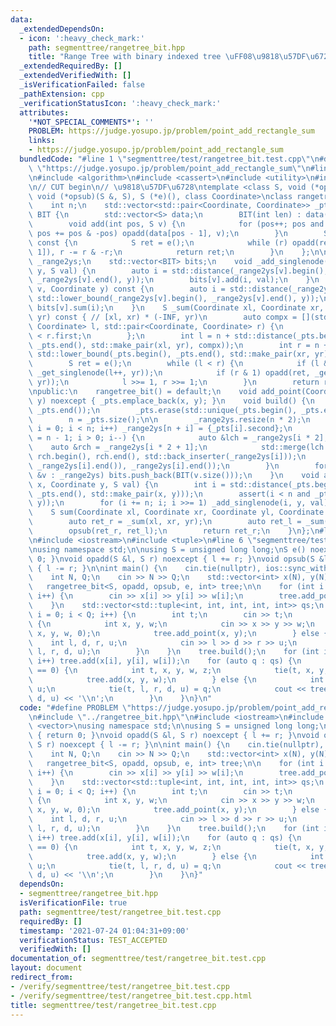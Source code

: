 ```yaml
---
data:
  _extendedDependsOn:
  - icon: ':heavy_check_mark:'
    path: segmenttree/rangetree_bit.hpp
    title: "Range Tree with binary indexed tree \uFF08\u9818\u57DF\u6728\uFF09"
  _extendedRequiredBy: []
  _extendedVerifiedWith: []
  _isVerificationFailed: false
  _pathExtension: cpp
  _verificationStatusIcon: ':heavy_check_mark:'
  attributes:
    '*NOT_SPECIAL_COMMENTS*': ''
    PROBLEM: https://judge.yosupo.jp/problem/point_add_rectangle_sum
    links:
    - https://judge.yosupo.jp/problem/point_add_rectangle_sum
  bundledCode: "#line 1 \"segmenttree/test/rangetree_bit.test.cpp\"\n#define PROBLEM\
    \ \"https://judge.yosupo.jp/problem/point_add_rectangle_sum\"\n#line 2 \"segmenttree/rangetree_bit.hpp\"\
    \n#include <algorithm>\n#include <cassert>\n#include <utility>\n#include <vector>\n\
    \n// CUT begin\n// \u9818\u57DF\u6728\ntemplate <class S, void (*opadd)(S &, S),\
    \ void (*opsub)(S &, S), S (*e)(), class Coordinate>\nclass rangetree_bit {\n\
    \    int n;\n    std::vector<std::pair<Coordinate, Coordinate>> _pts;\n    struct\
    \ BIT {\n        std::vector<S> data;\n        BIT(int len) : data(len, e()) {}\n\
    \        void add(int pos, S v) {\n            for (pos++; pos and pos <= int(data.size());\
    \ pos += pos & -pos) opadd(data[pos - 1], v);\n        }\n        S sum(int r)\
    \ const {\n            S ret = e();\n            while (r) opadd(ret, data[r -\
    \ 1]), r -= r & -r;\n            return ret;\n        }\n    };\n\n    std::vector<std::vector<Coordinate>>\
    \ _range2ys;\n    std::vector<BIT> bits;\n    void _add_singlenode(int v, Coordinate\
    \ y, S val) {\n        auto i = std::distance(_range2ys[v].begin(), std::lower_bound(_range2ys[v].begin(),\
    \ _range2ys[v].end(), y));\n        bits[v].add(i, val);\n    }\n    S _get_singlenode(int\
    \ v, Coordinate y) const {\n        auto i = std::distance(_range2ys[v].begin(),\
    \ std::lower_bound(_range2ys[v].begin(), _range2ys[v].end(), y));\n        return\
    \ bits[v].sum(i);\n    }\n    S _sum(Coordinate xl, Coordinate xr, Coordinate\
    \ yr) const { // [xl, xr) * (-INF, yr)\n        auto compx = [](std::pair<Coordinate,\
    \ Coordinate> l, std::pair<Coordinate, Coordinate> r) {\n            return l.first\
    \ < r.first;\n        };\n        int l = n + std::distance(_pts.begin(), std::lower_bound(_pts.begin(),\
    \ _pts.end(), std::make_pair(xl, yr), compx));\n        int r = n + std::distance(_pts.begin(),\
    \ std::lower_bound(_pts.begin(), _pts.end(), std::make_pair(xr, yr), compx));\n\
    \        S ret = e();\n        while (l < r) {\n            if (l & 1) opadd(ret,\
    \ _get_singlenode(l++, yr));\n            if (r & 1) opadd(ret, _get_singlenode(--r,\
    \ yr));\n            l >>= 1, r >>= 1;\n        }\n        return ret;\n    }\n\
    \npublic:\n    rangetree_bit() = default;\n    void add_point(Coordinate x, Coordinate\
    \ y) noexcept { _pts.emplace_back(x, y); }\n    void build() {\n        std::sort(_pts.begin(),\
    \ _pts.end());\n        _pts.erase(std::unique(_pts.begin(), _pts.end()), _pts.end());\n\
    \        n = _pts.size();\n\n        _range2ys.resize(n * 2);\n        for (int\
    \ i = 0; i < n; i++) _range2ys[n + i] = {_pts[i].second};\n        for (int i\
    \ = n - 1; i > 0; i--) {\n            auto &lch = _range2ys[i * 2];\n        \
    \    auto &rch = _range2ys[i * 2 + 1];\n            std::merge(lch.begin(), lch.end(),\
    \ rch.begin(), rch.end(), std::back_inserter(_range2ys[i]));\n            _range2ys[i].erase(std::unique(_range2ys[i].begin(),\
    \ _range2ys[i].end()), _range2ys[i].end());\n        }\n        for (const auto\
    \ &v : _range2ys) bits.push_back(BIT(v.size()));\n    }\n    void add(Coordinate\
    \ x, Coordinate y, S val) {\n        int i = std::distance(_pts.begin(), std::lower_bound(_pts.begin(),\
    \ _pts.end(), std::make_pair(x, y)));\n        assert(i < n and _pts[i] == std::make_pair(x,\
    \ y));\n        for (i += n; i; i >>= 1) _add_singlenode(i, y, val);\n    }\n\
    \    S sum(Coordinate xl, Coordinate xr, Coordinate yl, Coordinate yr) const {\n\
    \        auto ret_r = _sum(xl, xr, yr);\n        auto ret_l = _sum(xl, xr, yl);\n\
    \        opsub(ret_r, ret_l);\n        return ret_r;\n    }\n};\n#line 3 \"segmenttree/test/rangetree_bit.test.cpp\"\
    \n#include <iostream>\n#include <tuple>\n#line 6 \"segmenttree/test/rangetree_bit.test.cpp\"\
    \nusing namespace std;\n\nusing S = unsigned long long;\nS e() noexcept { return\
    \ 0; }\nvoid opadd(S &l, S r) noexcept { l += r; }\nvoid opsub(S &l, S r) noexcept\
    \ { l -= r; }\n\nint main() {\n    cin.tie(nullptr), ios::sync_with_stdio(false);\n\
    \    int N, Q;\n    cin >> N >> Q;\n    std::vector<int> x(N), y(N), w(N);\n \
    \   rangetree_bit<S, opadd, opsub, e, int> tree;\n\n    for (int i = 0; i < N;\
    \ i++) {\n        cin >> x[i] >> y[i] >> w[i];\n        tree.add_point(x[i], y[i]);\n\
    \    }\n    std::vector<std::tuple<int, int, int, int, int>> qs;\n    for (int\
    \ i = 0; i < Q; i++) {\n        int t;\n        cin >> t;\n        if (t == 0)\
    \ {\n            int x, y, w;\n            cin >> x >> y >> w;\n            qs.emplace_back(t,\
    \ x, y, w, 0);\n            tree.add_point(x, y);\n        } else {\n        \
    \    int l, d, r, u;\n            cin >> l >> d >> r >> u;\n            qs.emplace_back(t,\
    \ l, r, d, u);\n        }\n    }\n    tree.build();\n    for (int i = 0; i < N;\
    \ i++) tree.add(x[i], y[i], w[i]);\n    for (auto q : qs) {\n        if (std::get<0>(q)\
    \ == 0) {\n            int t, x, y, w, z;\n            tie(t, x, y, w, z) = q;\n\
    \            tree.add(x, y, w);\n        } else {\n            int t, l, r, d,\
    \ u;\n            tie(t, l, r, d, u) = q;\n            cout << tree.sum(l, r,\
    \ d, u) << '\\n';\n        }\n    }\n}\n"
  code: "#define PROBLEM \"https://judge.yosupo.jp/problem/point_add_rectangle_sum\"\
    \n#include \"../rangetree_bit.hpp\"\n#include <iostream>\n#include <tuple>\n#include\
    \ <vector>\nusing namespace std;\n\nusing S = unsigned long long;\nS e() noexcept\
    \ { return 0; }\nvoid opadd(S &l, S r) noexcept { l += r; }\nvoid opsub(S &l,\
    \ S r) noexcept { l -= r; }\n\nint main() {\n    cin.tie(nullptr), ios::sync_with_stdio(false);\n\
    \    int N, Q;\n    cin >> N >> Q;\n    std::vector<int> x(N), y(N), w(N);\n \
    \   rangetree_bit<S, opadd, opsub, e, int> tree;\n\n    for (int i = 0; i < N;\
    \ i++) {\n        cin >> x[i] >> y[i] >> w[i];\n        tree.add_point(x[i], y[i]);\n\
    \    }\n    std::vector<std::tuple<int, int, int, int, int>> qs;\n    for (int\
    \ i = 0; i < Q; i++) {\n        int t;\n        cin >> t;\n        if (t == 0)\
    \ {\n            int x, y, w;\n            cin >> x >> y >> w;\n            qs.emplace_back(t,\
    \ x, y, w, 0);\n            tree.add_point(x, y);\n        } else {\n        \
    \    int l, d, r, u;\n            cin >> l >> d >> r >> u;\n            qs.emplace_back(t,\
    \ l, r, d, u);\n        }\n    }\n    tree.build();\n    for (int i = 0; i < N;\
    \ i++) tree.add(x[i], y[i], w[i]);\n    for (auto q : qs) {\n        if (std::get<0>(q)\
    \ == 0) {\n            int t, x, y, w, z;\n            tie(t, x, y, w, z) = q;\n\
    \            tree.add(x, y, w);\n        } else {\n            int t, l, r, d,\
    \ u;\n            tie(t, l, r, d, u) = q;\n            cout << tree.sum(l, r,\
    \ d, u) << '\\n';\n        }\n    }\n}"
  dependsOn:
  - segmenttree/rangetree_bit.hpp
  isVerificationFile: true
  path: segmenttree/test/rangetree_bit.test.cpp
  requiredBy: []
  timestamp: '2021-07-24 01:04:31+09:00'
  verificationStatus: TEST_ACCEPTED
  verifiedWith: []
documentation_of: segmenttree/test/rangetree_bit.test.cpp
layout: document
redirect_from:
- /verify/segmenttree/test/rangetree_bit.test.cpp
- /verify/segmenttree/test/rangetree_bit.test.cpp.html
title: segmenttree/test/rangetree_bit.test.cpp
---
```

